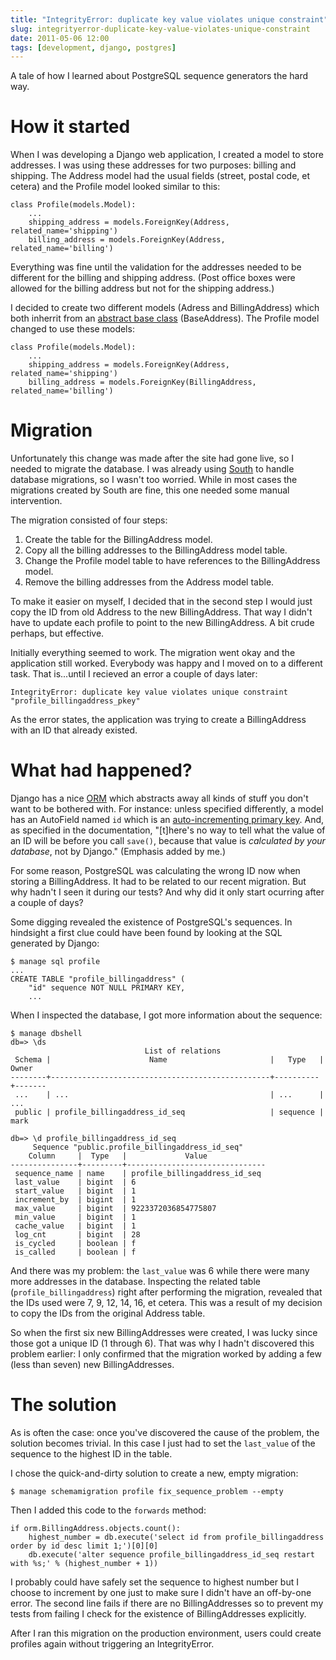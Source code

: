 ```yaml
---
title: "IntegrityError: duplicate key value violates unique constraint"
slug: integrityerror-duplicate-key-value-violates-unique-constraint
date: 2011-05-06 12:00
tags: [development, django, postgres]
---
```


A tale of how I learned about PostgreSQL sequence generators the hard
way.

# How it started

When I was developing a Django web application, I created a model to
store addresses. I was using these addresses for two purposes: billing
and shipping. The Address model had the usual fields (street, postal
code, et cetera) and the Profile model looked similar to this:

    class Profile(models.Model):
        ...
        shipping_address = models.ForeignKey(Address, related_name='shipping')
        billing_address = models.ForeignKey(Address, related_name='billing')

Everything was fine until the validation for the addresses needed to
be different for the billing and shipping address. (Post office boxes
were allowed for the billing address but not for the shipping
address.)

I decided to create two different models (Adress and BillingAddress)
which both inherrit from an
[abstract base class](http://docs.djangoproject.com/en/1.2/topics/db/models/#abstract-base-classes)
(BaseAddress). The Profile model changed to use these models:

    class Profile(models.Model):
        ...
        shipping_address = models.ForeignKey(Address, related_name='shipping')
        billing_address = models.ForeignKey(BillingAddress, related_name='billing')

# Migration

Unfortunately this change was made after the site had gone live, so I
needed to migrate the database. I was already using
[South](http://south.aeracode.org/) to handle database migrations, so
I wasn't too worried. While in most cases the migrations created by
South are fine, this one needed some manual intervention.

The migration consisted of four steps:

1. Create the table for the BillingAddress model.
2. Copy all the billing addresses to the BillingAddress model table.
3. Change the Profile model table to have references to the
   BillingAddress model.
4. Remove the billing addresses from the Address model table.

To make it easier on myself, I decided that in the second step I would
just copy the ID from old Address to the new BillingAddress. That way
I didn't have to update each profile to point to the new
BillingAddress. A bit crude perhaps, but effective.

Initially everything seemed to work. The migration went okay and the
application still worked. Everybody was happy and I moved on to a
different task. That is...until I recieved an error a couple of days
later:

    IntegrityError: duplicate key value violates unique constraint "profile_billingaddress_pkey"

As the error states, the application was trying to create a
BillingAddress with an ID that already existed.

# What had happened?

Django has a nice
[ORM](http://en.wikipedia.org/wiki/Object-relational_mapping) which
abstracts away all kinds of stuff you don't want to be bothered
with. For instance: unless specified differently, a model has an
AutoField named `id` which is an
[auto-incrementing primary key](http://docs.djangoproject.com/en/1.2/ref/models/instances/#auto-incrementing-primary-keys). And,
as specified in the documentation, "[t]here's no way to tell what the
value of an ID will be before you call `save()`, because that value is
*calculated by your database*, not by Django." (Emphasis added by me.)

For some reason, PostgreSQL was calculating the wrong ID now when
storing a BillingAddress. It had to be related to our recent
migration. But why hadn't I seen it during our tests? And why did it
only start ocurring after a couple of days?

Some digging revealed the existence of PostgreSQL's sequences. In
hindsight a first clue could have been found by looking at the SQL
generated by Django:

    $ manage sql profile
    ...
    CREATE TABLE "profile_billingaddress" (
        "id" sequence NOT NULL PRIMARY KEY,
        ...

When I inspected the database, I got more information about the
sequence:

    $ manage dbshell
    db=> \ds
                                  List of relations
     Schema |                      Name                       |   Type   | Owner
    --------+-------------------------------------------------+----------+-------
     ...    | ...                                             | ...      | ...
     public | profile_billingaddress_id_seq                   | sequence | mark

    db=> \d profile_billingaddress_id_seq
         Sequence "public.profile_billingaddress_id_seq"
        Column     |  Type   |             Value
    ---------------+---------+-------------------------------
     sequence_name | name    | profile_billingaddress_id_seq
     last_value    | bigint  | 6
     start_value   | bigint  | 1
     increment_by  | bigint  | 1
     max_value     | bigint  | 9223372036854775807
     min_value     | bigint  | 1
     cache_value   | bigint  | 1
     log_cnt       | bigint  | 28
     is_cycled     | boolean | f
     is_called     | boolean | f

And there was my problem: the `last_value` was 6 while there were many
more addresses in the database. Inspecting the related table
(`profile_billingaddress`) right after performing the migration,
revealed that the IDs used were 7, 9, 12, 14, 16, et cetera. This was
a result of my decision to copy the IDs from the original Address
table.

So when the first six new BillingAddresses were created, I was lucky
since those got a unique ID (1 through 6). That was why I hadn't
discovered this problem earlier: I only confirmed that the migration
worked by adding a few (less than seven) new BillingAddresses.

# The solution

As is often the case: once you've discovered the cause of the problem,
the solution becomes trivial. In this case I just had to set the
`last_value` of the sequence to the highest ID in the table.

I chose the quick-and-dirty solution to create a new, empty migration:

    $ manage schemamigration profile fix_sequence_problem --empty

Then I added this code to the `forwards` method:

    if orm.BillingAddress.objects.count():
        highest_number = db.execute('select id from profile_billingaddress order by id desc limit 1;')[0][0]
        db.execute('alter sequence profile_billingaddress_id_seq restart with %s;' % (highest_number + 1))

I probably could have safely set the sequence to highest number but I
choose to increment by one just to make sure I didn't have an
off-by-one error. The second line fails if there are no
BillingAddresses so to prevent my tests from failing I check for the
existence of BillingAddresses explicitly.

After I ran this migration on the production environment, users could
create profiles again without triggering an IntegrityError.

